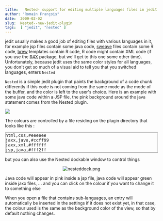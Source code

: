 ```yaml
---
title:   Nested- support for editing multiple languages files in jedit
author: "Romain François"
date:  2009-02-02
slug:  Nested--new-jedit-plugin
tags:  [ "jedit", "nested" ]
---
```

<div class="post-content">
<p>jedit usually makes a good job of editing files with various languages in it, for example jsp files contain some java code, <a href="http://www.stat.uni-muenchen.de/~leisch/Sweave/">sweave</a> files contain some R code, <a href="http://www.rforge.net/brew/">brew</a> templates contain R code, R code might contain XML code (if you use the <a href="http://r-forge.r-project.org/projects/r4x/">R4X</a> package, but we'll get to this one some other time). Unfortunately, because jedit uses the same color styles for all languages, you don't get so much of a visual aid to tell you that you switched languages, enters <code>Nested</code></p>

<p><code>Nested</code> is a simple jedit plugin that paints the background of a code chunk differently if this code is not coming from the same mode as the mode of the buffer, and the color is left to the user's choice. Here is an example with some java code within a JSP file, the pink background around the java statement comes from the Nested plugin.</p>

<img src="/public/posts/nested/jspjava.png"><p>The colours are controlled by a file residing on the plugin directory that looks like this :</p> 

<pre style="border:1px solid gray">
html,css,#eeeeee
jaxx,java,#ccff99
jaxx,xml,#ffffff
jsp,java,#fff2ff
</pre>

<p>but you can also use the Nested dockable window to control things</p>

<div style="text-align:center"><img src="/public/posts/nested/nesteddock.png" alt="nesteddock.png" title="nesteddock.png, fév. 2009"></div>

<p>Java code will appear in pink inside a jsp file, java code will appear green inside jaxx files, ... and you can click on the colour if you want to change it to something else</p>

<p>When you open a file that contains sub-languages, an entry will automatically be inserted in the settings if it does not exist yet, in that case, the colour used is the same as the background color of the view, so that by default nothing changes.</p>
</div>
